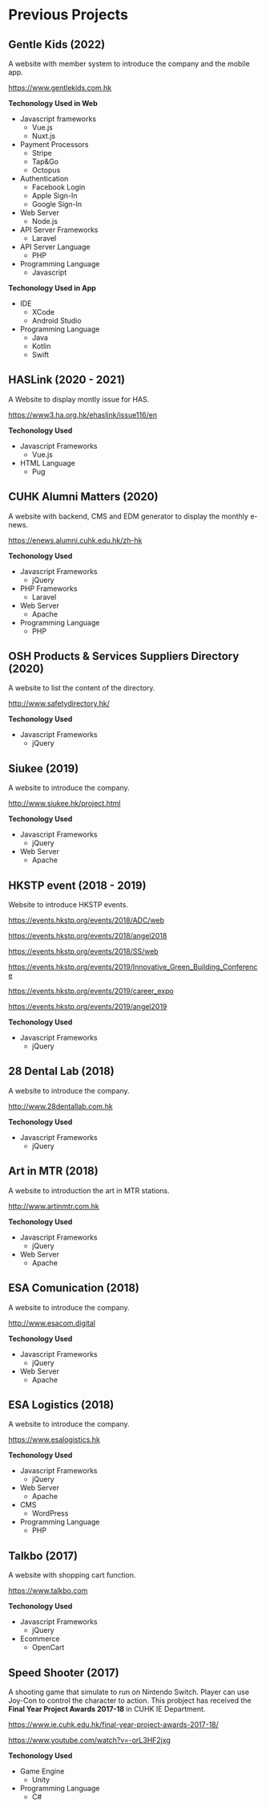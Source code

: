 # Previous Projects

## Gentle Kids (2022)

A website with member system to introduce the company and the mobile app.

https://www.gentlekids.com.hk

**Techonology Used in Web**
- Javascript frameworks
  - Vue.js
  - Nuxt.js
- Payment Processors
  - Stripe
  - Tap&Go
  - Octopus
- Authentication
  - Facebook Login
  - Apple Sign-In
  - Google Sign-In
- Web Server
  - Node.js
- API Server Frameworks
  - Laravel
- API Server Language
  - PHP
- Programming Language
  - Javascript

**Techonology Used in App**
- IDE
  - XCode
  - Android Studio
- Programming Language
  - Java
  - Kotlin
  - Swift

## HASLink (2020 - 2021)

A Website to display montly issue for HAS.

https://www3.ha.org.hk/ehaslink/issue116/en

**Techonology Used**
- Javascript Frameworks
  - Vue.js
- HTML Language
  - Pug

## CUHK Alumni Matters (2020)

A website with backend, CMS and EDM generator to display the monthly e-news.

https://enews.alumni.cuhk.edu.hk/zh-hk

**Techonology Used**
- Javascript Frameworks
  - jQuery
- PHP Frameworks
  - Laravel
- Web Server
  - Apache
- Programming Language
  - PHP

## OSH Products & Services Suppliers Directory (2020)

A website to list the content of the directory.

http://www.safetydirectory.hk/

**Techonology Used**
- Javascript Frameworks
  - jQuery

## Siukee (2019)

A website to introduce the company.

http://www.siukee.hk/project.html

**Techonology Used**
- Javascript Frameworks
  - jQuery
- Web Server
  - Apache

## HKSTP event (2018 - 2019)

Website to introduce HKSTP events.

https://events.hkstp.org/events/2018/ADC/web

https://events.hkstp.org/events/2018/angel2018

https://events.hkstp.org/events/2018/SS/web

https://events.hkstp.org/events/2019/Innovative_Green_Building_Conference

https://events.hkstp.org/events/2019/career_expo

https://events.hkstp.org/events/2019/angel2019

**Techonology Used**
- Javascript Frameworks
  - jQuery

## 28 Dental Lab (2018)

A website to introduce the company.

http://www.28dentallab.com.hk

**Techonology Used**
- Javascript Frameworks
  - jQuery

## Art in MTR (2018)

A website to introduction the art in MTR stations.

http://www.artinmtr.com.hk

**Techonology Used**
- Javascript Frameworks
  - jQuery
- Web Server
  - Apache

## ESA Comunication (2018)

A website to introduce the company.

http://www.esacom.digital

**Techonology Used**
- Javascript Frameworks
  - jQuery
- Web Server
  - Apache

## ESA Logistics (2018)

A website to introduce the company.

https://www.esalogistics.hk

**Techonology Used**
- Javascript Frameworks
  - jQuery
- Web Server
  - Apache
- CMS
  - WordPress
- Programming Language
  - PHP

## Talkbo (2017)

A website with shopping cart function.

https://www.talkbo.com

**Techonology Used**
- Javascript Frameworks
  - jQuery
- Ecommerce
  - OpenCart

## Speed Shooter (2017)

A shooting game that simulate to run on Nintendo Switch. Player can use Joy-Con to control the character to action.
This probject has received the **Final Year Project Awards 2017-18** in CUHK IE Department.

https://www.ie.cuhk.edu.hk/final-year-project-awards-2017-18/

https://www.youtube.com/watch?v=-orL3HF2jxg

**Techonology Used**
- Game Engine
  - Unity
- Programming Language
  - C#
